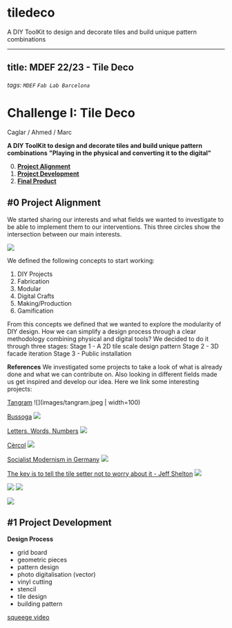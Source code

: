 # tiledeco
A DIY ToolKit to design and decorate tiles and build unique pattern combinations

---
title: MDEF 22/23 - Tile Deco
---

###### tags: `MDEF` `Fab Lab Barcelona`


Challenge I: Tile Deco
==========================================
Caglar / Ahmed / Marc

**A DIY ToolKit to design and decorate tiles and build unique pattern combinations**
**"Playing in the physical and converting it to the digital"**

0. [**Project Alignment**](#0-Project-alignment)
1. [**Project Development**](#1-Project-development)
2. [**Final Product**](#2-Rethink-and-reconnect)

## #0 Project Alignment

We started sharing our interests and what fields we wanted to investigate to be able to implement them to our interventions. This three circles show the intersection between our main interests.

![](images/interests.jpg)

We defined the following concepts to start working:
1. DIY Projects
2. Fabrication
3. Modular
4. Digital Crafts
5. Making/Production
6. Gamification

From this concepts we defined that we wanted to explore the modularity of DIY design. How we can simplify a design process through a clear methodology combining physical and digital tools? We decided to do it through three stages:
Stage 1 - A 2D tile scale design pattern
Stage 2 - 3D facade iteration
Stage 3 - Public installation


**References**
We investigated some projects to take a look of what is already done and what we can contribute on. Also looking in different fields made us get inspired and develop our idea. Here we link some interesting projects:

[Tangram](https://en.wikipedia.org/wiki/Tangram)
![](images/tangram.jpeg | width=100)

[Bussoga](https://www.bussoga.com/en/tiling/)
![](images/bussoga.jpeg)

[Letters, Words, Numbers](https://www.instagram.com/p/CnM4iamOt5A/)
![](images/facadetile.png)

[Cèrcol](https://www.instagram.com/p/CEww6dRKY10/)
![](images/gertile.png)

[Socialist Modernism in Germany](https://www.instagram.com/p/CgcPF26MuKQ/)
![](images/social.png)

[The key is to tell the tile setter not to worry about it - Jeff Shelton](https://www.instagram.com/p/CkeAuX7jl4E/)
![](images/setter.png)

![](Ltile.png) ![](tilestrans.png)

![](images/firstpattern.png)


## #1 Project Development

**Design Process**
- grid board
- geometric pieces
- pattern design
- photo digitalisation (vector)
- vinyl cutting
- stencil
- tile design
- building pattern


[squeege video](https://drive.google.com/file/d/142wLPfG5fM5Mu-XErmbFKV-Zxnlya-bf/view)
